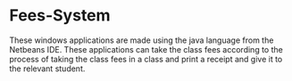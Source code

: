 # Fees-System
These windows applications are made using the java language from the Netbeans IDE.
These applications can take the class fees according to the process of taking the class fees in a class and print a receipt and give it to the relevant student.
